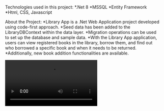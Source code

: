 Technologies used in this project:
	*.Net 8
	*MSSQL
	*Entity Framework
	*Html, CSS, Javascript

About the Project:
*Library App is a .Net Web Application project developed using code-first approach.
*Seed data has been added to the LibraryDBContext within the data layer.
*Migration operations can be used to set up the database and sample data.
*With the Library App application, users can view registered books in the library, borrow them, and find out who borrowed a specific book and when it needs to be returned.
*Additionally, new book addition functionalities are available.

<video src="https://github.com/sezenyildirim/LibraryApp/blob/main/libraryapp-video.mp4"></video>

